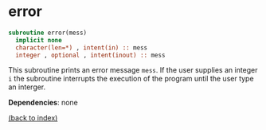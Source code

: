 # error

```fortran
subroutine error(mess)
  implicit none
  character(len=*) , intent(in) :: mess
  integer , optional , intent(inout) :: mess
```

This subroutine prints an error message ```mess```. If the user supplies an integer ```i``` the subroutine interrupts the execution of the program until the user type an interger.

**Dependencies**: none

[(back to index)](../index.md)
